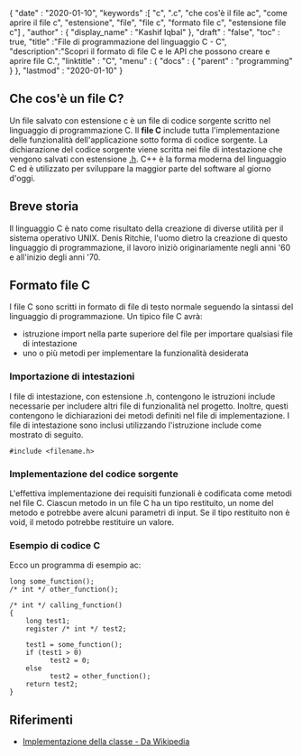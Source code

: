 {
  "date" : "2020-01-10",
  "keywords" :[ "c", ".c", "che cos'è il file ac", "come aprire il file c", "estensione", "file", "file c", "formato file c", "estensione file c"] ,
  "author" : {
    "display_name" : "Kashif Iqbal"
},
  "draft" : "false",
  "toc" : true,
  "title" :"File di programmazione del linguaggio C - C",
  "description":"Scopri il formato di file C e le API che possono creare e aprire file C.",
  "linktitle" : "C",
  "menu" : {
    "docs" : {
      "parent" : "programming"
}
},
  "lastmod" : "2020-01-10"
}

## Che cos'è un file C?

Un file salvato con estensione c è un file di codice sorgente scritto nel linguaggio di programmazione C. Il **file C** include tutta l'implementazione delle funzionalità dell'applicazione sotto forma di codice sorgente. La dichiarazione del codice sorgente viene scritta nei file di intestazione che vengono salvati con estensione [.h](/it/programming/h/). C++ è la forma moderna del linguaggio C ed è utilizzato per sviluppare la maggior parte del software al giorno d'oggi.

## Breve storia

Il linguaggio C è nato come risultato della creazione di diverse utilità per il sistema operativo UNIX. Denis Ritchie, l'uomo dietro la creazione di questo linguaggio di programmazione, il lavoro iniziò originariamente negli anni '60 e all'inizio degli anni '70.

## Formato file C

I file C sono scritti in formato di file di testo normale seguendo la sintassi del linguaggio di programmazione. Un tipico file C avrà:

* istruzione import nella parte superiore del file per importare qualsiasi file di intestazione
* uno o più metodi per implementare la funzionalità desiderata

### Importazione di intestazioni

I file di intestazione, con estensione .h, contengono le istruzioni include necessarie per includere altri file di funzionalità nel progetto. Inoltre, questi contengono le dichiarazioni dei metodi definiti nel file di implementazione. I file di intestazione sono inclusi utilizzando l'istruzione include come mostrato di seguito.

```
#include <filename.h>
```

### Implementazione del codice sorgente

L'effettiva implementazione dei requisiti funzionali è codificata come metodi nel file C. Ciascun metodo in un file C ha un tipo restituito, un nome del metodo e potrebbe avere alcuni parametri di input. Se il tipo restituito non è void, il metodo potrebbe restituire un valore.

### Esempio di codice C
Ecco un programma di esempio ac:

```
long some_function();
/* int */ other_function();

/* int */ calling_function()
{
    long test1;
    register /* int */ test2;

    test1 = some_function();
    if (test1 > 0)
          test2 = 0;
    else
          test2 = other_function();
    return test2;
}
```



## **Riferimenti** ##

* [Implementazione della classe - Da Wikipedia](https://en.wikipedia.org/wiki/Class_implementation_file)

